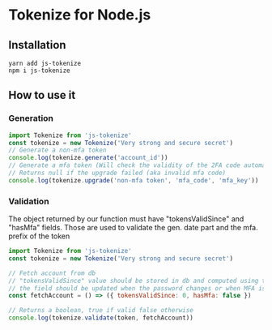 # Tokenize for Node.js

## Installation
```
yarn add js-tokenize
npm i js-tokenize
```

## How to use it

### Generation
```js
import Tokenize from 'js-tokenize'
const tokenize = new Tokenize('Very strong and secure secret')
// Generate a non-mfa token
console.log(tokenize.generate('account_id'))
// Generate a mfa token (Will check the validity of the 2FA code automatically)
// Returns null if the upgrade failed (aka invalid mfa code)
console.log(tokenize.upgrade('non-mfa token', 'mfa_code', 'mfa_key'))
```

### Validation
The object returned by our function must have "tokensValidSince" and "hasMfa" fields. Those are used to validate the
gen. date part and the mfa. prefix of the token

```js
import Tokenize from 'js-tokenize'
const tokenize = new Tokenize('Very strong and secure secret')

// Fetch account from db
// "tokensValidSince" value should be stored in db and computed using tokenize.currentTokenTime()
// the field should be updated when the password changes or when MFA is enabled/disabled
const fetchAccount = () => ({ tokensValidSince: 0, hasMfa: false })

// Returns a boolean, true if valid false otherwise
console.log(tokenize.validate(token, fetchAccount))
`````
